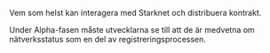 Vem som helst kan interagera med Starknet och distribuera kontrakt.

Under Alpha-fasen måste utvecklarna se till att de är medvetna om nätverksstatus som en del av registreringsprocessen.